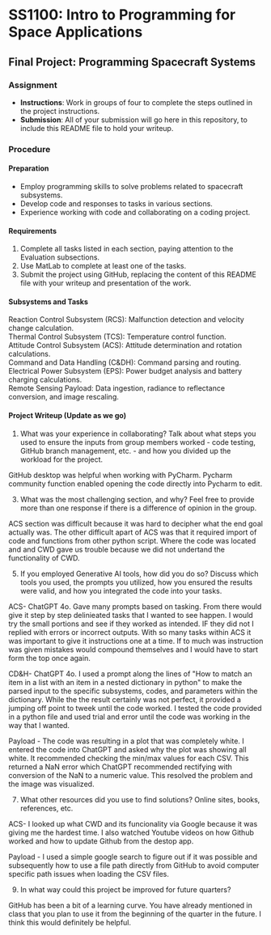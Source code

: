 # SS1100: Intro to Programming for Space Applications
## Final Project: Programming Spacecraft Systems

### Assignment
- **Instructions**: Work in groups of four to complete the steps outlined in the project instructions.
- **Submission**: All of your submission will go here in this repository, to include this README file to hold your writeup.

### Procedure
#### Preparation
- Employ programming skills to solve problems related to spacecraft subsystems.
- Develop code and responses to tasks in various sections.
- Experience working with code and collaborating on a coding project.

#### Requirements
1. Complete all tasks listed in each section, paying attention to the Evaluation subsections.
2. Use MatLab to complete at least one of the tasks.
3. Submit the project using GitHub, replacing the content of this README file with your writeup and presentation of the work.

#### Subsystems and Tasks
Reaction Control Subsystem (RCS): Malfunction detection and velocity change calculation.\
Thermal Control Subsystem (TCS): Temperature control function.\
Attitude Control Subsystem (ACS): Attitude determination and rotation calculations.\
Command and Data Handling (C&DH): Command parsing and routing.\
Electrical Power Subsystem (EPS): Power budget analysis and battery charging calculations.\
Remote Sensing Payload: Data ingestion, radiance to reflectance conversion, and image rescaling.

#### Project Writeup (Update as we go)
1. What was your experience in collaborating? Talk about what steps you used to ensure the
inputs from group members worked - code testing, GitHub branch management, etc. - and
how you divided up the workload for the project.

GitHub desktop was helpful when working with PyCharm.  Pycharm community function enabled opening the code directly into Pycharm to edit.  

3. What was the most challenging section, and why? Feel free to provide more than one response
if there is a difference of opinion in the group.

ACS section was difficult because it was hard to decipher what the end goal actually was.  The other difficult apart of ACS was that it required import of code and functions from other python script.  Where the code was located and and CWD gave us trouble because we did not undertand the functionality of CWD.  

5. If you employed Generative AI tools, how did you do so? Discuss which tools you used, the
prompts you utilized, how you ensured the results were valid, and how you integrated the code
into your tasks.

ACS- ChatGPT 4o.  Gave many prompts based on tasking.  From there would give it step by step delinieated tasks that I wanted to see happen.  I would try the small portions and see if they worked as intended.  IF they did not I replied with errors or incorrect outputs.  With so many tasks within ACS it was important to give it instructions one at a time.  If to much was instruction was given mistakes would compound themselves and I would have to start form the top once again. 

CD&H- ChatGPT 4o.  I used a prompt along the lines of "How to match an item in a list with an item in a nested dictionary in python" to make the parsed input to the specific subsystems, codes, and parameters within the dictionary.  While the the result certainly was not perfect, it provided a jumping off point to tweek until the code worked.  I tested the code provided in a python file and used trial and error until the code was working in the way that I wanted.

Payload - The code was resulting in a plot that was completely white.  I entered the code into ChatGPT and asked why the plot was showing all white.  It recommended checking the min/max values for each CSV.  This returned a NaN error which ChatGPT recommended rectifying with conversion of the NaN to a numeric value.  This resolved the problem and the image was visualized.

7. What other resources did you use to find solutions? Online sites, books, references, etc.

ACS- I looked up what CWD and its funcionality via Google because it was giving me the hardest time.  I also watched Youtube videos on how Github worked and how to update Github from the destop app. 

Payload - I used a simple google search to figure out if it was possible and subsequently how to use a file path directly from GitHub to avoid computer specific path issues when loading the CSV files.
   
9. In what way could this project be improved for future quarters?

GitHub has been a bit of a learning curve.  You have already mentioned in class that you plan to use it from the beginning of the quarter in the future.  I think this would definitely be helpful.

